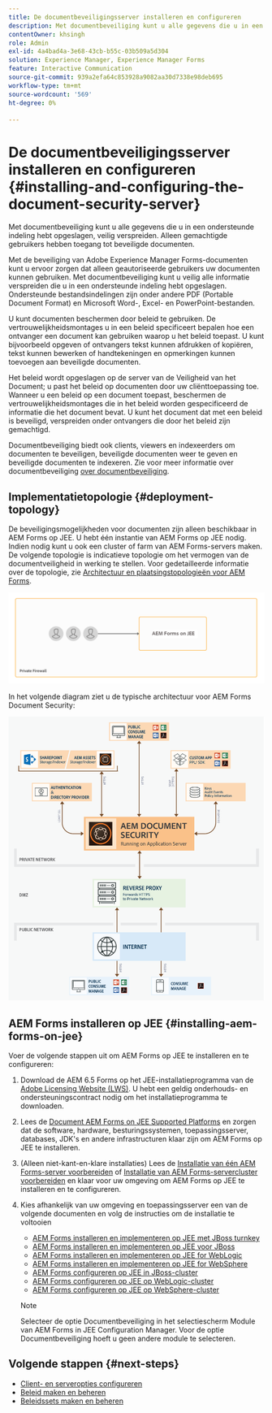 ```yaml
---
title: De documentbeveiligingsserver installeren en configureren
description: Met documentbeveiliging kunt u alle gegevens die u in een ondersteunde indeling hebt opgeslagen, veilig verspreiden. Alleen gemachtigde gebruikers hebben toegang tot beveiligde documenten.
contentOwner: khsingh
role: Admin
exl-id: 4a4bad4a-3e68-43cb-b55c-03b509a5d304
solution: Experience Manager, Experience Manager Forms
feature: Interactive Communication
source-git-commit: 939a2efa64c853928a9082aa30d7338e98deb695
workflow-type: tm+mt
source-wordcount: '569'
ht-degree: 0%

---
```


# De documentbeveiligingsserver installeren en configureren {#installing-and-configuring-the-document-security-server}

Met documentbeveiliging kunt u alle gegevens die u in een ondersteunde indeling hebt opgeslagen, veilig verspreiden. Alleen gemachtigde gebruikers hebben toegang tot beveiligde documenten.

Met de beveiliging van Adobe Experience Manager Forms-documenten kunt u ervoor zorgen dat alleen geautoriseerde gebruikers uw documenten kunnen gebruiken. Met documentbeveiliging kunt u veilig alle informatie verspreiden die u in een ondersteunde indeling hebt opgeslagen. Ondersteunde bestandsindelingen zijn onder andere PDF (Portable Document Format) en Microsoft Word-, Excel- en PowerPoint-bestanden.

U kunt documenten beschermen door beleid te gebruiken. De vertrouwelijkheidsmontages u in een beleid specificeert bepalen hoe een ontvanger een document kan gebruiken waarop u het beleid toepast. U kunt bijvoorbeeld opgeven of ontvangers tekst kunnen afdrukken of kopiëren, tekst kunnen bewerken of handtekeningen en opmerkingen kunnen toevoegen aan beveiligde documenten.

Het beleid wordt opgeslagen op de server van de Veiligheid van het Document; u past het beleid op documenten door uw cliënttoepassing toe. Wanneer u een beleid op een document toepast, beschermen de vertrouwelijkheidsmontages die in het beleid worden gespecificeerd de informatie die het document bevat. U kunt het document dat met een beleid is beveiligd, verspreiden onder ontvangers die door het beleid zijn gemachtigd.

Documentbeveiliging biedt ook clients, viewers en indexeerders om documenten te beveiligen, beveiligde documenten weer te geven en beveiligde documenten te indexeren. Zie voor meer informatie over documentbeveiliging [over documentbeveiliging](/help/forms/using/admin-help/document-security.md).

## Implementatietopologie  {#deployment-topology}

De beveiligingsmogelijkheden voor documenten zijn alleen beschikbaar in AEM Forms op JEE. U hebt één instantie van AEM Forms op JEE nodig. Indien nodig kunt u ook een cluster of farm van AEM Forms-servers maken. De volgende topologie is indicatieve topologie om het vermogen van de documentveiligheid in werking te stellen. Voor gedetailleerde informatie over de topologie, zie [Architectuur en plaatsingstopologieën voor AEM Forms](aem-forms-architecture-deployment.md).

<!--fix above link-->

![Documentbeveiligingsservertopologie](do-not-localize/document-security-server_topology.png)

In het volgende diagram ziet u de typische architectuur voor AEM Forms Document Security:

![Standaardomgeving voor documentbeveiliging](do-not-localize/document-security-typical-environment.png)

## AEM Forms installeren op JEE {#installing-aem-forms-on-jee}

Voer de volgende stappen uit om AEM Forms op JEE te installeren en te configureren:

1. Download de AEM 6.5 Forms op het JEE-installatieprogramma van de [Adobe Licensing Website (LWS)](https://licensing.adobe.com/). U hebt een geldig onderhouds- en ondersteuningscontract nodig om het installatieprogramma te downloaden.
1. Lees de [Document AEM Forms on JEE Supported Platforms](/help/forms/using/aem-forms-jee-supported-platforms.md) en zorgen dat de software, hardware, besturingssystemen, toepassingsserver, databases, JDK&#39;s en andere infrastructuren klaar zijn om AEM Forms op JEE te installeren.
1. (Alleen niet-kant-en-klare installaties) Lees de [Installatie van één AEM Forms-server voorbereiden](https://www.adobe.com/go/learn_aemforms_prepareInstallsingle_64) of [Installatie van AEM Forms-servercluster voorbereiden](https://www.adobe.com/go/learn_aemforms_prepareInstallcluster_64) en klaar voor uw omgeving om AEM Forms op JEE te installeren en te configureren.
1. Kies afhankelijk van uw omgeving en toepassingsserver een van de volgende documenten en volg de instructies om de installatie te voltooien

   * [AEM Forms installeren en implementeren op JEE met JBoss turnkey](https://www.adobe.com/go/learn_aemforms_installTurnkey_64)
   * [AEM Forms installeren en implementeren op JEE voor JBoss](https://www.adobe.com/go/learn_aemforms_installJBoss_64)
   * [AEM Forms installeren en implementeren op JEE for WebLogic](https://www.adobe.com/go/learn_aemforms_installWebLogic_64)
   * [AEM Forms installeren en implementeren op JEE for WebSphere](https://www.adobe.com/go/learn_aemforms_installWebSphere_64)
   * [AEM Forms configureren op JEE in JBoss-cluster](https://www.adobe.com/go/learn_aemforms_clusterJBoss_64)
   * [AEM Forms configureren op JEE op WebLogic-cluster](https://www.adobe.com/go/learn_aemforms_clusterWebLogic_64)
   * [AEM Forms configureren op JEE op WebSphere-cluster](https://www.adobe.com/go/learn_aemforms_clusterWebSphere_64)

   >[!NOTE]
   >
   >Selecteer de optie Documentbeveiliging in het selectiescherm Module van AEM Forms in JEE Configuration Manager. Voor de optie Documentbeveiliging hoeft u geen andere module te selecteren.

## Volgende stappen {#next-steps}

* [Client- en serveropties configureren](/help/forms/using/admin-help/configuring-client-server-options.md)
* [Beleid maken en beheren](/help/forms/using/admin-help/creating-policies.md)
* [Beleidssets maken en beheren](/help/forms/using/admin-help/creating-policy-sets.md)
